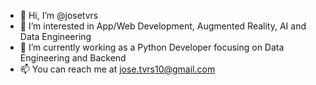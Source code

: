 - 👋 Hi, I’m @josetvrs
- 👀 I’m interested in App/Web Development, Augmented Reality, AI and Data Engineering
- 🌱 I’m currently working as a Python Developer focusing on Data Engineering and Backend
- 📫 You can reach me at jose.tvrs10@gmail.com
